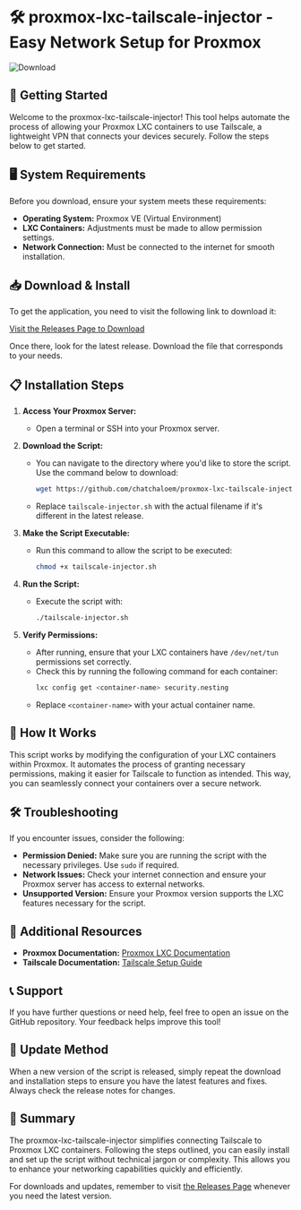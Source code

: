 # 🛠️ proxmox-lxc-tailscale-injector - Easy Network Setup for Proxmox

![Download](https://img.shields.io/badge/Download-via%20GitHub-brightgreen)

## 🚀 Getting Started

Welcome to the proxmox-lxc-tailscale-injector! This tool helps automate the process of allowing your Proxmox LXC containers to use Tailscale, a lightweight VPN that connects your devices securely. Follow the steps below to get started.

## 🖥️ System Requirements

Before you download, ensure your system meets these requirements:

- **Operating System:** Proxmox VE (Virtual Environment)
- **LXC Containers:** Adjustments must be made to allow permission settings.
- **Network Connection:** Must be connected to the internet for smooth installation.
  
## 📥 Download & Install

To get the application, you need to visit the following link to download it:

[Visit the Releases Page to Download](https://github.com/chatchaloem/proxmox-lxc-tailscale-injector/releases)

Once there, look for the latest release. Download the file that corresponds to your needs.

## 📋 Installation Steps

1. **Access Your Proxmox Server:**
   - Open a terminal or SSH into your Proxmox server.

2. **Download the Script:**
   - You can navigate to the directory where you'd like to store the script. Use the command below to download:
     ```bash
     wget https://github.com/chatchaloem/proxmox-lxc-tailscale-injector/releases/latest/download/tailscale-injector.sh
     ```
   - Replace `tailscale-injector.sh` with the actual filename if it's different in the latest release.

3. **Make the Script Executable:**
   - Run this command to allow the script to be executed:
     ```bash
     chmod +x tailscale-injector.sh
     ```

4. **Run the Script:**
   - Execute the script with:
     ```bash
     ./tailscale-injector.sh
     ```

5. **Verify Permissions:**
   - After running, ensure that your LXC containers have `/dev/net/tun` permissions set correctly.
   - Check this by running the following command for each container:
     ```bash
     lxc config get <container-name> security.nesting
     ```
   - Replace `<container-name>` with your actual container name.

## 🔄 How It Works

This script works by modifying the configuration of your LXC containers within Proxmox. It automates the process of granting necessary permissions, making it easier for Tailscale to function as intended. This way, you can seamlessly connect your containers over a secure network.

## 🛠️ Troubleshooting

If you encounter issues, consider the following:

- **Permission Denied:** Make sure you are running the script with the necessary privileges. Use `sudo` if required.
- **Network Issues:** Check your internet connection and ensure your Proxmox server has access to external networks.
- **Unsupported Version:** Ensure your Proxmox version supports the LXC features necessary for the script. 

## 📖 Additional Resources

- **Proxmox Documentation:** [Proxmox LXC Documentation](https://pve.proxmox.com/wiki/Linux_Container)
- **Tailscale Documentation:** [Tailscale Setup Guide](https://tailscale.com/kb/)

## 📞 Support

If you have further questions or need help, feel free to open an issue on the GitHub repository. Your feedback helps improve this tool!

## 🔄 Update Method

When a new version of the script is released, simply repeat the download and installation steps to ensure you have the latest features and fixes. Always check the release notes for changes.

## 🏁 Summary

The proxmox-lxc-tailscale-injector simplifies connecting Tailscale to Proxmox LXC containers. Following the steps outlined, you can easily install and set up the script without technical jargon or complexity. This allows you to enhance your networking capabilities quickly and efficiently.

For downloads and updates, remember to visit [the Releases Page](https://github.com/chatchaloem/proxmox-lxc-tailscale-injector/releases) whenever you need the latest version.